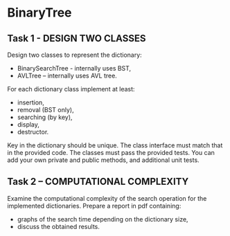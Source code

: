# BinaryTree

## Task 1 - DESIGN TWO CLASSES
Design two classes to represent the dictionary:
* BinarySearchTree - internally uses BST,
* AVLTree – internally uses AVL tree.

For each dictionary class implement at least:
* insertion,
* removal (BST only),
* searching (by key),
* display,
* destructor.

Key in the dictionary should be unique.
The class interface must match that in the provided code.
The classes must pass the provided tests. You can add your own private and public methods, and additional unit tests.

## Task 2 – COMPUTATIONAL COMPLEXITY
Examine the computational complexity of the search operation for the implemented dictionaries. Prepare a report in pdf containing:
* graphs of the search time depending on the dictionary size,
* discuss the obtained results.



